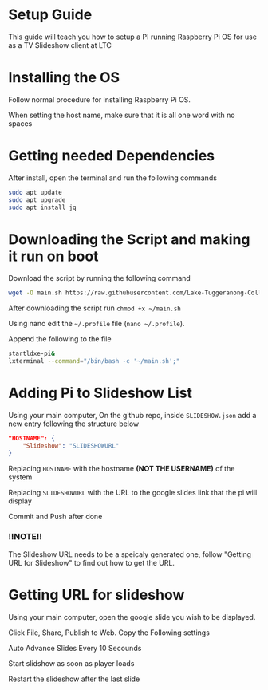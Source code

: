 <!---
TODO: 
Add images
-->

# Setup Guide
This guide will teach you how to setup a PI running Raspberry Pi OS for use as a TV Slideshow client at LTC

# Installing the OS
Follow normal procedure for installing Raspberry Pi OS. 

When setting the host name, make sure that it is all one word with no spaces

# Getting needed Dependencies
After install, open the terminal and run the following commands
```bash
sudo apt update
sudo apt upgrade
sudo apt install jq 
```

# Downloading the Script and making it run on boot
Download the script by running the following command
```bash
wget -O main.sh https://raw.githubusercontent.com/Lake-Tuggeranong-College/RPi-TV-Slideshow/2023-Rewrite/main.sh
```
After downloading the script run `chmod +x ~/main.sh`

Using nano edit the `~/.profile` file (`nano ~/.profile`).

Append the following to the file
```bash
startldxe-pi&
lxterminal --command="/bin/bash -c '~/main.sh';"
```

# Adding Pi to Slideshow List
Using your main computer, On the github repo, inside `SLIDESHOW.json` add a new entry following the structure below
```json
"HOSTNAME": {
    "Slideshow": "SLIDESHOWURL"
}
```
Replacing `HOSTNAME` with the hostname **(NOT THE USERNAME)** of the system

Replacing `SLIDESHOWURL` with the URL to the google slides link that the pi will display

Commit and Push after done


### !!NOTE!!
The Slideshow URL needs to be a speicaly generated one, follow "Getting URL for Slideshow" to find out how to get the URL.

# Getting URL for slideshow
Using your main computer, open the google slide you wish to be displayed.

Click File, Share, Publish to Web. Copy the Following settings

Auto Advance Slides Every 10 Secounds

Start slidshow as soon as player loads

Restart the slideshow after the last slide
